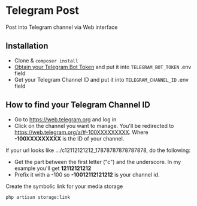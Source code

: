 # Telegram Post

Post into Telegram channel via Web interface

## Installation
- Clone & `composer install`
- [Obtain your Telegram Bot Token](https://core.telegram.org/bots/tutorial#obtain-your-bot-token) and put it into `TELEGRAM_BOT_TOKEN` .env field
- Get your Telegram Channel ID and put it into `TELEGRAM_CHANNEL_ID` .env field

## How to find your Telegram Channel ID
- Go to https://web.telegram.org and log in
- Click on the channel you want to manage. You'll be redirected to https://web.telegram.org/a/#-100XXXXXXXXX. Where **-100XXXXXXXXX** is the ID of your channel.

If your url looks like .../c12112121212_17878787878787878, do the following:
- Get the part between the first letter ("c") and the underscore. In my example you'll get **12112121212**
- Prefix it with a -100 so **-10012112121212** is your channel id.

Create the symbolic link for your media storage
```
php artisan storage:link
```
